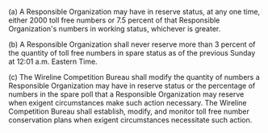 (a) A Responsible Organization may have in reserve status, at any one time, either 2000 toll free numbers or 7.5 percent of that Responsible Organization's numbers in working status, whichever is greater.

(b) A Responsible Organization shall never reserve more than 3 percent of the quantity of toll free numbers in spare status as of the previous Sunday at 12:01 a.m. Eastern Time.

(c) The Wireline Competition Bureau shall modify the quantity of numbers a Responsible Organization may have in reserve status or the percentage of numbers in the spare poll that a Responsible Organization may reserve when exigent circumstances make such action necessary. The Wireline Competition Bureau shall establish, modify, and monitor toll free number conservation plans when exigent circumstances necessitate such action.

